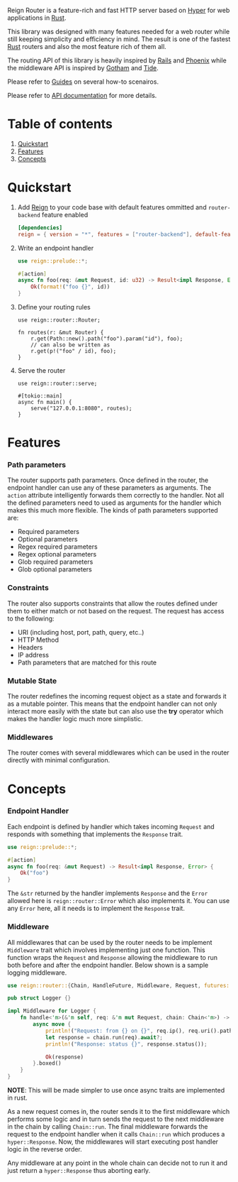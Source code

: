 Reign Router is a feature-rich and fast HTTP server based on [Hyper](https://hyper.rs/) for
web applications in [Rust][].

This library was designed with many features needed for a web router while still keeping
simplicity and efficiency in mind. The result is one of the fastest [Rust][] routers and
also the most feature rich of them all.

The routing API of this library is heavily inspired by [Rails](https://rubyonrails.org)
and [Phoenix](https://www.phoenixframework.org/) while the middleware API is inspired by
[Gotham](https://gotham.rs) and [Tide](https://docs.rs/tide).

Please refer to [Guides](https://reign.rs/guides) on several how-to scenairos.

Please refer to [API documentation](https://docs.rs/reign_router) for more details.

# Table of contents

1. [Quickstart](#quickstart)
2. [Features](#features)
3. [Concepts](#concepts)

# Quickstart

1. Add [Reign][] to your code base with default features ommitted and
   `router-backend` feature enabled

    ```toml
    [dependencies]
    reign = { version = "*", features = ["router-backend"], default-features = false }
    ```

2. Write an endpoint handler

    ```rust
    use reign::prelude::*;

    #[action]
    async fn foo(req: &mut Request, id: u32) -> Result<impl Response, Error> {
        Ok(format!("foo {}", id))
    }
    ```

3. Define your routing rules

    ```rust,ignore
    use reign::router::Router;

    fn routes(r: &mut Router) {
        r.get(Path::new().path("foo").param("id"), foo);
        // can also be written as
        r.get(p!("foo" / id), foo);
    }
    ```

4. Serve the router

    ```rust,ignore
    use reign::router::serve;

    #[tokio::main]
    async fn main() {
        serve("127.0.0.1:8080", routes);
    }
    ```

# Features

### Path parameters

The router supports path parameters. Once defined in the router, the endpoint handler can use any
of these parameters as arguments. The `action` attribute intelligently forwards them correctly to
the handler. Not all the defined parameters need to used as arguments for the handler which makes
this much more flexible. The kinds of path parameters supported are:

* Required parameters
* Optional parameters
* Regex required parameters
* Regex optional parameters
* Glob required parameters
* Glob optional parameters

### Constraints

The router also supports constraints that allow the routes defined under them to either match
or not based on the request. The request has access to the following:

* URI (including host, port, path, query, etc..)
* HTTP Method
* Headers
* IP address
* Path parameters that are matched for this route

### Mutable State

The router redefines the incoming request object as a state and forwards it as a mutable pointer.
This means that the endpoint handler can not only interact more easily with the state but can also
use the **try** operator which makes the handler logic much more simplistic.

### Middlewares

The router comes with several middlewares which can be used in the router directly with minimal
configuration.

# Concepts

### Endpoint Handler

Each endpoint is defined by handler which takes incoming `Request` and responds with something
that implements the `Response` trait.

```rust
use reign::prelude::*;

#[action]
async fn foo(req: &mut Request) -> Result<impl Response, Error> {
    Ok("foo")
}
```

The `&str` returned by the handler implements `Response` and the `Error` allowed here is
`reign::router::Error` which also implements it. You can use any `Error` here, all it needs
is to implement the `Response` trait.

### Middleware

All middlewares that can be used by the router needs to be implement `Middleware` trait which
involves implementing just one function. This function wraps the `Request` and `Response` allowing
the middleware to run both before and after the endpoint handler. Below shown is a sample logging
middleware.

```rust
use reign::router::{Chain, HandleFuture, Middleware, Request, futures::FutureExt};

pub struct Logger {}

impl Middleware for Logger {
    fn handle<'m>(&'m self, req: &'m mut Request, chain: Chain<'m>) -> HandleFuture<'m> {
        async move {
            println!("Request: from {} on {}", req.ip(), req.uri().path());
            let response = chain.run(req).await?;
            println!("Response: status {}", response.status());

            Ok(response)
        }.boxed()
    }
}
```

**NOTE**: This will be made simpler to use once async traits are implemented in rust.

As a new request comes in, the router sends it to the first middleware which performs some logic
and in turn sends the request to the next middleware in the chain by calling `Chain::run`. The
final middleware forwards the request to the endpoint handler when it calls `Chain::run` which
produces a `hyper::Response`. Now, the middlewares will start executing post handler logic in the
reverse order.

Any middleware at any point in the whole chain can decide not to run it and just return a
`hyper::Response` thus aborting early.

[Rust]: https://rust-lang.org
[Reign]: https://docs.rs/reign
